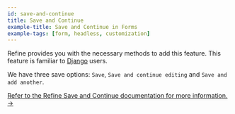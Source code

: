 ```yaml
---
id: save-and-continue
title: Save and Continue
example-title: Save and Continue in Forms
example-tags: [form, headless, customization]
---
```


Refine provides you with the necessary methods to add this feature. This feature is familiar to [Django](https://www.djangoproject.com/) users.

We have three save options: `Save`, `Save and continue editing` and `Save and add another`.

[Refer to the Refine Save and Continue documentation for more information. →](/docs/guides-concepts/forms#save-and-continue)

<CodeSandboxExample path="form-save-and-continue" />
